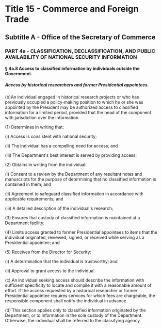 
# Title 15 - Commerce and Foreign Trade
## Subtitle A - Office of the Secretary of Commerce
### PART 4a - CLASSIFICATION, DECLASSIFICATION, AND PUBLIC AVAILABILITY OF NATIONAL SECURITY INFORMATION
#### § 4a.8 Access to classified information by individuals outside the Government.
##### Access by historical researchers and former Presidential appointees.

(b)An individual engaged in historical research projects or who has previously occupied a policy-making position to which he or she was appointed by the President may be authorized access to classified information for a limited period, provided that the head of the component with jurisdiction over the information:

(1) Determines in writing that:

(i) Access is consistent with national security;

(ii) The individual has a compelling need for access; and

(iii) The Department's best interest is served by providing access;

(2) Obtains in writing from the individual:

(i) Consent to a review by the Department of any resultant notes and manuscripts for the purpose of determining that no classified information is contained in them; and

(ii) Agreement to safeguard classified information in accordance with applicable requirements; and

(iii) A detailed description of the individual's research;

(3) Ensures that custody of classified information is maintained at a Department facility;

(4) Limits access granted to former Presidential appointees to items that the individual originated, reviewed, signed, or received while serving as a Presidential appointee; and

(5) Receives from the Director for Security:

(i) A determination that the individual is trustworthy; and

(ii) Approval to grant access to the individual.

(c) An individual seeking access should describe the information with sufficient specificity to locate and compile it with a reasonable amount of effort. If the access requested by a historical researcher or former Presidential appointee requires services for which fees are chargeable, the responsible component shall notify the individual in advance.

(d) This section applies only to classified information originated by the Department, or to information in the sole custody of the Department. Otherwise, the individual shall be referred to the classifying agency.
